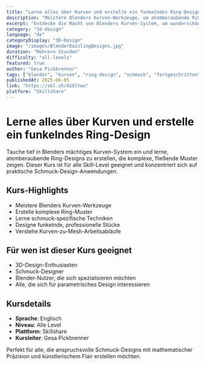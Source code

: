 ```yaml
---
title: "Lerne alles über Kurven und erstelle ein funkelndes Ring-Design"
description: "Meistere Blenders Kurven-Werkzeuge, um atemberaubende Ring-Designs zu erstellen. Lerne fortgeschrittene Techniken für komplexe Schmuckstücke mit fließenden, eleganten Kurven."
excerpt: "Entdecke die Macht von Blenders Kurven-System, um wunderschöne, komplizierte Ring-Muster zu designen, die beeindrucken und faszinieren."
category: "3d-design"
language: "de"
categoryDisplay: "3D-Design"
image: "/images/BlenderDazzlingDesigns.jpg"
duration: "Mehrere Stunden"
difficulty: "all-levels"
featured: true
author: "Gesa Pickbrenner"
tags: ["blender", "kurven", "ring-design", "schmuck", "fortgeschritten"]
publishedAt: 2025-06-05
link: "https://skl.sh/419ltwx"
platform: "Skillshare"
---
```


# Lerne alles über Kurven und erstelle ein funkelndes Ring-Design

Tauche tief in Blenders mächtiges Kurven-System ein und lerne, atemberaubende Ring-Designs zu erstellen, die komplexe, fließende Muster zeigen. Dieser Kurs ist für alle Skill-Level geeignet und konzentriert sich auf praktische Schmuck-Design-Anwendungen.

## Kurs-Highlights

- Meistere Blenders Kurven-Werkzeuge
- Erstelle komplexe Ring-Muster
- Lerne schmuck-spezifische Techniken
- Designe funkelnde, professionelle Stücke
- Verstehe Kurven-zu-Mesh-Arbeitsabläufe

## Für wen ist dieser Kurs geeignet

- 3D-Design-Enthusiasten
- Schmuck-Designer
- Blender-Nutzer, die sich spezialisieren möchten
- Alle, die sich für parametrisches Design interessieren

## Kursdetails

- **Sprache**: Englisch
- **Niveau**: Alle Level
- **Plattform**: Skillshare
- **Kursleiter**: Gesa Pickbrenner

Perfekt für alle, die anspruchsvolle Schmuck-Designs mit mathematischer Präzision und künstlerischem Flair erstellen möchten.